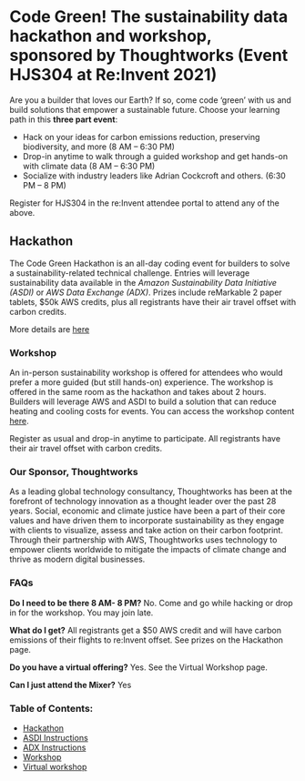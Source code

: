 ## 
# Code Green! The sustainability data hackathon and workshop, sponsored by Thoughtworks (Event HJS304 at Re:Invent 2021)


Are you a builder that loves our Earth? If so, come code ‘green’ with us and build solutions that empower a sustainable future. Choose your learning path in this **three part event**:
- Hack on your ideas for carbon emissions reduction, preserving biodiversity, and more (8 AM – 6:30 PM)
- Drop-in anytime to walk through a guided workshop and get hands-on with climate data (8 AM – 6:30 PM)
- Socialize with industry leaders like Adrian Cockcroft and others. (6:30 PM – 8 PM)

Register for HJS304 in the re:Invent attendee portal to attend any of the above.

## Hackathon
The Code Green Hackathon is an all-day coding event for builders to solve a sustainability-related technical challenge. Entries will leverage sustainability data available in the *Amazon Sustainability Data Initiative (ASDI)* or *AWS Data Exchange (ADX)*. Prizes include reMarkable 2 paper tablets, $50k AWS credits, plus all registrants have their air travel offset with carbon credits.

More details are [here](hackathon.md)

### Workshop 
An in-person sustainability workshop is offered for attendees who would prefer a more guided (but still hands-on) experience. The workshop is offered in the same room as the hackathon and takes about 2 hours. Builders will leverage AWS and ASDI to build a solution that can reduce heating and cooling costs for events.  You can access the workshop content [here](https://catalog.us-east-1.prod.workshops.aws/v2/workshops/e2226f3d-4c4c-4a4a-bf8b-4f05209f02fd/en-US). 
 
Register as usual and drop-in anytime to participate. All registrants have their air travel offset with carbon credits.

### Our Sponsor, Thoughtworks
As a leading global technology consultancy, Thoughtworks has been at the forefront of technology innovation as a thought leader over the past 28 years. Social, economic and climate justice have been a part of their core values and have driven them to incorporate sustainability as they engage with clients to visualize, assess and take action on their carbon footprint. Through their partnership with AWS, Thoughtworks uses technology to empower clients worldwide to mitigate the impacts of climate change and thrive as modern digital businesses.
 
### FAQs
**Do I need to be there 8 AM- 8 PM?**
No. Come and go while hacking or drop in for the workshop. You may join late.

**What do I get?**
All registrants get a $50 AWS credit and will have carbon emissions of their flights to re:Invent offset. See prizes on the Hackathon page.

**Do you have a virtual offering?**
Yes. See the Virtual Workshop page.

**Can I just attend the Mixer?**
Yes

### Table of Contents: 
- [Hackathon](/hackathon.md) 
- [ASDI Instructions](/ASDI-Instructions.md)
- [ADX Instructions](ADX-Instructions.md) 
- [Workshop](workshop.md)
- [Virtual workshop](virtualws.md)

                                                                                                          
